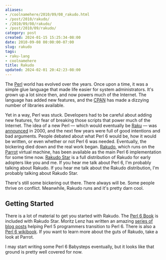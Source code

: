 ```yaml
---
aliases:
- /coolnamehere/2010/09/08_rakudo.html
- /post/2010/rakudo/
- /2010/09/08/rakudo/
- /post/2010/09/rakudo/
category: post
created: 2024-01-15 15:25:34-08:00
date: 2010-09-08 00:00:00-07:00
slug: rakudo
tags:
- raku-lang
- coolnamehere
title: Rakudo
updated: 2024-02-01 20:42:23-08:00
---
```


The [Perl](../../../card/Perl.md) world has evolved over the years. Once upon a time, it was a simple glue language that made life easier for system administrators. It's grown up a lot since then, and now powers much of the Internet. The language has added new features, and the [CPAN](http://cpan.org) has made a dizzying number of libraries available.

<!--more-->

Yet in a way, Perl was stuck. Developers had to be careful about adding new features, for fear of breaking those scripts that power much of the Internet. The idea of a new Perl — which would eventually be [Raku](../../../card/Raku.md) — was [announced](http://www.perl.com/pub/2000/07/perl6.html) in 2000, and the next few years were full of good intentions and bad arguments. People debated about what Perl 6 would be, how it would be written, or even whether or not Perl 6 was needed. Eventually, the bickering died down and the real work began. [Rakudo](http://rakudo.org), which runs on the [Parrot](../../../card/Parrot.md) virtual machine, has been available as the main Perl 6 implementation for some time now. [Rakudo Star](http://github.com/rakudo/star) is a full distribution of Rakudo for early adopters like you and me. If you hear me talk about Perl 6, I'm probably talking about Rakudo. If you hear me talk about the Rakudo distribution, I'm probably talking about Rakudo Star.

There's still some bickering out there. There always will be. Some people thrive on conflict. Meanwhile, Rakudo runs and it's pretty darn cool.

## Getting Started

There is a lot of material to get you started with Rakudo. The [Perl 6 Book](http://github.com/perl6/book) is included with Rakudo Star. Moritz Lenz has written an amazing [series of blog posts](http://perlgeek.de/en/article/5-to-6) helping Perl 5 programmers transition to Perl 6. There is also a [Perl 6 wikibook](http://en.wikibooks.org/wiki/Perl_6_Programming). If you want to learn more about the guts of Rakudo, take a look at Parrot.

I may start writing some Perl 6 Babysteps eventually, but it looks like that ground is pretty well covered for now.